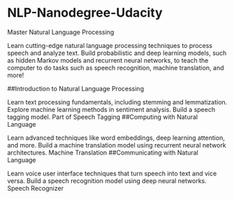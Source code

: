 # NLP-Nanodegree-Udacity
Master Natural Language Processing

Learn cutting-edge natural language processing techniques to process speech and analyze text. Build probabilistic and deep learning models, such as hidden Markov models and recurrent neural networks, to teach the computer to do tasks such as speech recognition, machine translation, and more!

##Introduction to Natural Language Processing

Learn text processing fundamentals, including stemming and lemmatization. Explore machine learning methods in sentiment analysis. Build a speech tagging model.
Part of Speech Tagging
##Computing with Natural Language

Learn advanced techniques like word embeddings, deep learning attention, and more. Build a machine translation model using recurrent neural network architectures.
Machine Translation
##Communicating with Natural Language

Learn voice user interface techniques that turn speech into text and vice versa. Build a speech recognition model using deep neural networks.
Speech Recognizer
